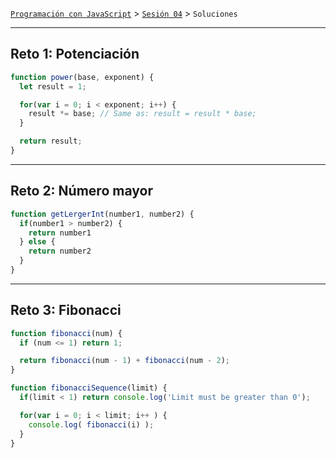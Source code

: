 [`Programación con JavaScript`](../../Readme.md) > [`Sesión 04`](../Readme.md) > `Soluciones`

---

## Reto 1: Potenciación

```javascript
function power(base, exponent) {
  let result = 1;

  for(var i = 0; i < exponent; i++) {
    result *= base; // Same as: result = result * base;
  }

  return result;
}
```

---

## Reto 2: Número mayor

```javascript
function getLergerInt(number1, number2) {
  if(number1 > number2) {
    return number1
  } else {
    return number2
  }
}
```

---

## Reto 3: Fibonacci

```javascript
function fibonacci(num) {
  if (num <= 1) return 1;

  return fibonacci(num - 1) + fibonacci(num - 2);
}

function fibonacciSequence(limit) {
  if(limit < 1) return console.log('Limit must be greater than 0');

  for(var i = 0; i < limit; i++ ) {
    console.log( fibonacci(i) );
  }
}
```
